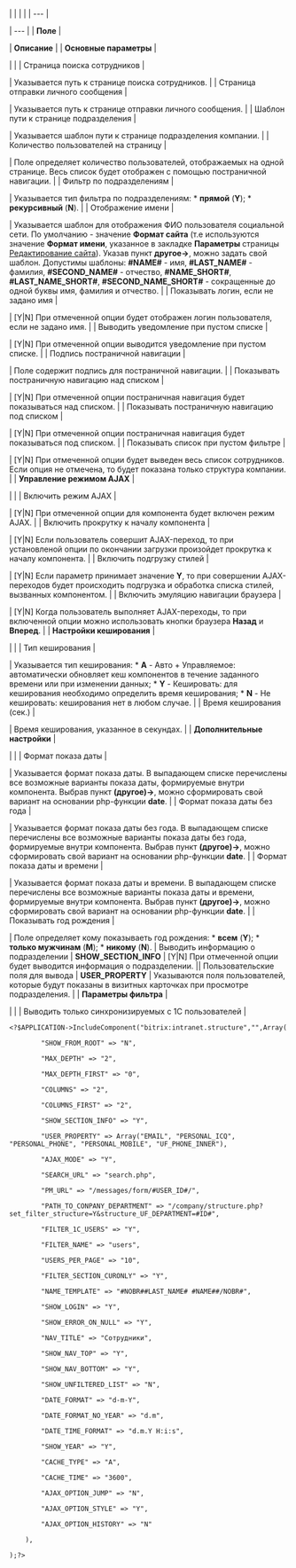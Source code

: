 |  |  |  |
| --- |

| --- |
| **Поле** |

| **Описание** |
| **Основные параметры** |

| |
| Страница поиска сотрудников |

| Указывается путь к странице поиска сотрудников. |
| Страница отправки личного сообщения |

| Указывается путь к странице отправки личного сообщения. |
| Шаблон пути к странице подразделения |

| Указывается шаблон пути к странице подразделения компании. |
| Количество пользователей на страницу |

| Поле определяет количество пользователей, отображаемых на одной странице. Весь список будет отображен с помощью постраничной навигации. |
| Фильтр по подразделениям |

| Указывается тип фильтра по подразделениям:  * **прямой** (**Y**); * **рекурсивный** (**N**). |
| Отображение имени |

| Указывается шаблон для отображения ФИО пользователя социальной сети. По умолчанию - значение **Формат сайта** (т.е используются значение **Формат имени**, указанное в закладке **Параметры** страницы [Редактирование сайта](/user_help/settings/settings/sites/site_edit.php)). Указав пункт **другое->**, можно задать свой шаблон. Допустимы шаблоны: **#NAME#** - имя, **#LAST\_NAME#** - фамилия, **#SECOND\_NAME#** - отчество, **#NAME\_SHORT#**, **#LAST\_NAME\_SHORT#**, **#SECOND\_NAME\_SHORT#** - сокращенные до одной буквы имя, фамилия и отчество. |
| Показывать логин, если не задано имя |

| [Y|N] При отмеченной опции будет отображен логин пользователя, если не задано имя. |
| Выводить уведомление при пустом списке |

| [Y|N] При отмеченной опции выводится уведомление при пустом списке. |
| Подпись постраничной навигации |

| Поле содержит подпись для постраничной навигации. |
| Показывать постраничную навигацию над списком |

| [Y|N] При отмеченной опции постраничная навигация будет показываться над списком. |
| Показывать постраничную навигацию под списком |

| [Y|N] При отмеченной опции постраничная навигация будет показываться под списком. |
| Показывать список при пустом фильтре |

| [Y|N] При отмеченной опции будет выведен весь список сотрудников. Если опция не отмечена, то будет показана только структура компании. |
| **Управление режимом AJAX** |

| |
| Включить режим AJAX |

| [Y|N] При отмеченной опции для компонента будет включен режим AJAX. |
| Включить прокрутку к началу компонента |

| [Y|N] Если пользователь совершит AJAX-переход, то при установленой опции по окончании загрузки произойдет прокрутка к началу компонента. |
| Включить подгрузку стилей |

| [Y|N] Если параметр принимает значение **Y**, то при совершении AJAX-переходов будет происходить подгрузка и обработка списка стилей, вызванных компонентом. |
| Включить эмуляцию навигации браузера |

| [Y|N] Когда пользователь выполняет AJAX-переходы, то при включенной опции можно использовать кнопки браузера **Назад** и **Вперед**. |
| **Настройки кеширования** |

| |
| Тип кеширования |

| Указывается тип кеширования:  * **A** - Авто + Управляемое: автоматически обновляет кеш компонентов в течение заданного времени или при изменении данных; * **Y** - Кешировать: для кеширования необходимо определить время кеширования; * **N** - Не кешировать: кеширования нет в любом случае. |
| Время кеширования (сек.) |

| Время кеширования, указанное в секундах. |
| **Дополнительные настройки** |

| |
| Формат показа даты |

| Указывается формат показа даты. В выпадающем списке перечислены все возможные варианты показа даты, формируемые внутри компонента. Выбрав пункт **(другое)->**, можно сформировать свой вариант на основании php-функции **date**. |
| Формат показа даты без года |

| Указывается формат показа даты без года. В выпадающем списке перечислены все возможные варианты показа даты без года, формируемые внутри компонента. Выбрав пункт **(другое)->**, можно сформировать свой вариант на основании php-функции **date**. |
| Формат показа даты и времени |

| Указывается формат показа даты и времени. В выпадающем списке перечислены все возможные варианты показа даты и времени, формируемые внутри компонента. Выбрав пункт **(другое)->**, можно сформировать свой вариант на основании php-функции **date**. |
| Показывать год рождения |

| Поле определяет кому показываеть год рождения:  * **всем** (**Y**); * **только мужчинам** (**M**); * **никому** (**N**). |
 Выводить информацию о подразделении | **SHOW\_SECTION\_INFO** | [Y|N] При отмеченной опции будет выводится информация о подразделении. || Пользовательские поля для вывода | **USER\_PROPERTY** | Указываются поля пользователей, которые будут показаны в визитных карточках при просмотре подразделения. |
| **Параметры фильтра** |

| |
| Выводить только синхронизируемых с 1С пользователей |

```
<?$APPLICATION->IncludeComponent("bitrix:intranet.structure","",Array(

		"SHOW_FROM_ROOT" => "N",

		"MAX_DEPTH" => "2",

		"MAX_DEPTH_FIRST" => "0",

		"COLUMNS" => "2",

		"COLUMNS_FIRST" => "2",

		"SHOW_SECTION_INFO" => "Y",

		"USER_PROPERTY" => Array("EMAIL", "PERSONAL_ICQ", "PERSONAL_PHONE", "PERSONAL_MOBILE", "UF_PHONE_INNER"),

		"AJAX_MODE" => "Y",

		"SEARCH_URL" => "search.php",

		"PM_URL" => "/messages/form/#USER_ID#/",

		"PATH_TO_CONPANY_DEPARTMENT" => "/company/structure.php?set_filter_structure=Y&structure_UF_DEPARTMENT=#ID#",

		"FILTER_1C_USERS" => "Y",

		"FILTER_NAME" => "users",

		"USERS_PER_PAGE" => "10",

		"FILTER_SECTION_CURONLY" => "Y",

		"NAME_TEMPLATE" => "#NOBR##LAST_NAME# #NAME##/NOBR#",

		"SHOW_LOGIN" => "Y",

		"SHOW_ERROR_ON_NULL" => "Y",

		"NAV_TITLE" => "Сотрудники",

		"SHOW_NAV_TOP" => "Y",

		"SHOW_NAV_BOTTOM" => "Y",

		"SHOW_UNFILTERED_LIST" => "N",

		"DATE_FORMAT" => "d-m-Y",

		"DATE_FORMAT_NO_YEAR" => "d.m",

		"DATE_TIME_FORMAT" => "d.m.Y H:i:s",

		"SHOW_YEAR" => "Y",		

		"CACHE_TYPE" => "A",

		"CACHE_TIME" => "3600",

		"AJAX_OPTION_JUMP" => "N",

		"AJAX_OPTION_STYLE" => "Y",

		"AJAX_OPTION_HISTORY" => "N"

	),

);?>


```